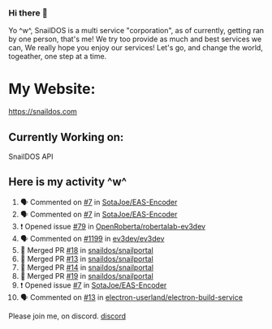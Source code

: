 ### Hi there 👋
Yo ^w^,
SnailDOS is a multi service "corporation", as of currently, getting ran by one person, that's me!
We try too provide as much and best services we can, We really hope you enjoy our services!
Let's go, and change the world, togeather, one step at a time.
# My Website:
https://snaildos.com
## Currently Working on:
SnailDOS API
## Here is my activity ^w^
<!--START_SECTION:activity-->
1. 🗣 Commented on [#7](https://github.com/SotaJoe/EAS-Encoder/issues/7) in [SotaJoe/EAS-Encoder](https://github.com/SotaJoe/EAS-Encoder)
2. 🗣 Commented on [#7](https://github.com/SotaJoe/EAS-Encoder/issues/7) in [SotaJoe/EAS-Encoder](https://github.com/SotaJoe/EAS-Encoder)
3. ❗️ Opened issue [#79](https://github.com/OpenRoberta/robertalab-ev3dev/issues/79) in [OpenRoberta/robertalab-ev3dev](https://github.com/OpenRoberta/robertalab-ev3dev)
4. 🗣 Commented on [#1199](https://github.com/ev3dev/ev3dev/issues/1199) in [ev3dev/ev3dev](https://github.com/ev3dev/ev3dev)
5. 🎉 Merged PR [#18](https://github.com/snaildos/snailportal/pull/18) in [snaildos/snailportal](https://github.com/snaildos/snailportal)
6. 🎉 Merged PR [#13](https://github.com/snaildos/snailportal/pull/13) in [snaildos/snailportal](https://github.com/snaildos/snailportal)
7. 🎉 Merged PR [#14](https://github.com/snaildos/snailportal/pull/14) in [snaildos/snailportal](https://github.com/snaildos/snailportal)
8. 🎉 Merged PR [#19](https://github.com/snaildos/snailportal/pull/19) in [snaildos/snailportal](https://github.com/snaildos/snailportal)
9. ❗️ Opened issue [#7](https://github.com/SotaJoe/EAS-Encoder/issues/7) in [SotaJoe/EAS-Encoder](https://github.com/SotaJoe/EAS-Encoder)
10. 🗣 Commented on [#13](https://github.com/electron-userland/electron-build-service/issues/13) in [electron-userland/electron-build-service](https://github.com/electron-userland/electron-build-service)
<!--END_SECTION:activity-->
Please join me, on discord.
[discord](https://invite.gg/snaildos)
